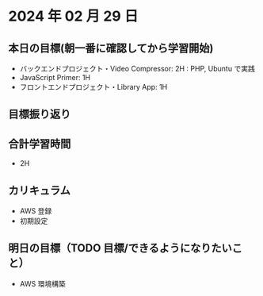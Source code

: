 # 2024 年 02 月 29 日

## 本日の目標(朝一番に確認してから学習開始)

- バックエンドプロジェクト・Video Compressor: 2H : PHP, Ubuntu で実践
- JavaScript Primer: 1H
- フロントエンドプロジェクト・Library App: 1H

## 目標振り返り

## 合計学習時間

- 2H

## カリキュラム

- AWS 登録
- 初期設定

## 明日の目標（TODO 目標/できるようになりたいこと）

- AWS 環境構築
